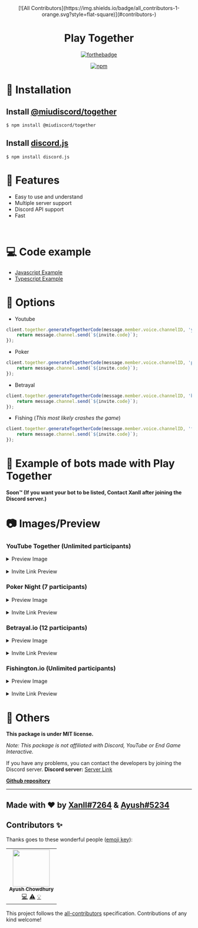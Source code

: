 <div align="center">
<!-- ALL-CONTRIBUTORS-BADGE:START - Do not remove or modify this section -->
[![All Contributors](https://img.shields.io/badge/all_contributors-1-orange.svg?style=flat-square)](#contributors-)
<!-- ALL-CONTRIBUTORS-BADGE:END -->
<h1><strong>Play Together</strong></h1>

[![forthebadge](https://forthebadge.com/images/badges/made-with-javascript.svg)](https://forthebadge.com)

[![npm](https://img.shields.io/npm/dt/@miudiscord/together?style=for-the-badge)](https://npmjs.org/@miudiscord/together)
</div>

# 🔩 Installation
## Install [@miudiscord/together](https://www.npmjs.com/package/@miudiscord/together)
```
$ npm install @miudiscord/together
```

## Install [discord.js](https://www.npmjs.com/package/discord.js)
```
$ npm install discord.js
```

# 🔑 Features
- Easy to use and understand
- Multiple server support
- Discord API support
- Fast

<br/>

# 💻 Code example
- [Javascript Example](https://github.com/miudiscord/together/blob/stable/examples/javascript/JavascriptBot.js)
- [Typescript Example](https://github.com/miudiscord/together/blob/stable/examples/javascript/TypescriptBot.ts)

# 🔧 Options
- Youtube
```js
client.together.generateTogetherCode(message.member.voice.channelID, 'youtube').then(async invite => {
    return message.channel.send(`${invite.code}`);
});
```

- Poker
```js
client.together.generateTogetherCode(message.member.voice.channelID, 'poker').then(async invite => {
    return message.channel.send(`${invite.code}`);
});
```

- Betrayal
```js
client.together.generateTogetherCode(message.member.voice.channelID, 'betrayal').then(async invite => {
    return message.channel.send(`${invite.code}`);
});
```

- Fishing (*This most likely crashes the game*)
```js
client.together.generateTogetherCode(message.member.voice.channelID, 'fishing').then(async invite => {
    return message.channel.send(`${invite.code}`);
});
```

# 🌌 Example of bots made with Play Together
**Soon™️ (If you want your bot to be listed, Contact Xanll after joining the Discord server.)**

# 📷 Images/Preview

### YouTube Together (Unlimited participants)

<details><summary>Preview Image</summary>

![YouTube Together Loading Screen](https://i.imgur.com/42Nl7cG.png)
![YouTube Together Landing Screen](https://i.imgur.com/HYDZx5l.png)
![YouTube Together Player Screen](https://i.imgur.com/g4Nsixe.png)

</details>

<br>

<details><summary>Invite Link Preview</summary>

![YouTube Together Invite](https://i.imgur.com/PkatSal.png)

</details>

### Poker Night (7 participants)

<details><summary>Preview Image</summary>

![Poker Night Loading Screen](https://i.imgur.com/LLhaTMC.jpeg)
![Poker Night Landing Screen](https://i.imgur.com/AhKlD7u.png)
![Poker Night In-Game Screen](https://i.imgur.com/3p7es78.png)

</details>

<br>

<details><summary>Invite Link Preview</summary>

![Poker Night Invite](https://i.imgur.com/RP8CcWo.png)

</details>

### Betrayal.io (12 participants)

<details><summary>Preview Image</summary>

![Betrayal.io Loading Screen](https://i.imgur.com/kAgwgJr.png)
![Betrayal.io Landing Screen](https://i.imgur.com/gRBDf4C.png)
![Betrayal.io In-Game Screen](https://i.imgur.com/LpQ3dhr.png)

</details>

<br>

<details><summary>Invite Link Preview</summary>

![Betrayal.io Invite](https://i.imgur.com/6ZMiIfL.png)

</details>

### Fishington.io (Unlimited participants)

<details><summary>Preview Image</summary>

![Fishington.io Loading Screen](https://i.imgur.com/tba7scA.jpeg)
![Fishington.io Landing Screen](https://i.imgur.com/zZCP5Ri.png)
![Fishington.io In-Game Screen](https://i.imgur.com/sMi5zX3.png)

</details>

<br>

<details><summary>Invite Link Preview</summary>

![Fishington.io Invite](https://i.imgur.com/zBoXtxa.png)

</details>

# 🚀 Others

**This package is under MIT license.**

*Note: This package is not affiliated with Discord, YouTube or End Game Interactive.*

If you have any problems, you can contact the developers by joining the Discord server.
**Discord server:** [Server Link](https://discord.gg/HrHFmAceRM)

[**Github repository**](https://github.com/miudiscord/together)

<hr>

## **Made with ❤ by [Xanll#7264](https://xanll.vercel.app) & [Ayush#5234](https://ayushch.tech)**


## Contributors ✨

Thanks goes to these wonderful people ([emoji key](https://allcontributors.org/docs/en/emoji-key)):

<!-- ALL-CONTRIBUTORS-LIST:START - Do not remove or modify this section -->
<!-- prettier-ignore-start -->
<!-- markdownlint-disable -->
<table>
  <tr>
    <td align="center"><a href="https://www.ayushch.tech"><img src="https://avatars.githubusercontent.com/u/57065963?v=4?s=100" width="100px;" alt=""/><br /><sub><b>Ayush Chowdhury</b></sub></a><br /><a href="https://github.com/miudiscord/together/commits?author=itsayushch" title="Code">💻</a> <a href="https://github.com/miudiscord/together/commits?author=itsayushch" title="Tests">⚠️</a> <a href="#example-itsayushch" title="Examples">💡</a></td>
  </tr>
</table>

<!-- markdownlint-restore -->
<!-- prettier-ignore-end -->

<!-- ALL-CONTRIBUTORS-LIST:END -->

This project follows the [all-contributors](https://github.com/all-contributors/all-contributors) specification. Contributions of any kind welcome!
